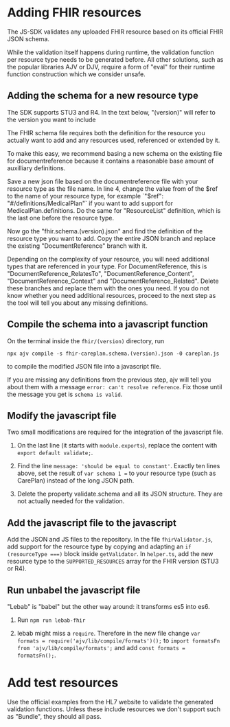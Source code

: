 # Adding FHIR resources

The JS-SDK validates any uploaded FHIR resource based on its official FHIR JSON schema.

While the validation itself happens during runtime, the validation function per resource type needs to be generated before. All other solutions, such as the popular libraries AJV or DJV, require a form of "eval" for their runtime function construction which we consider unsafe.

## Adding the schema for a new resource type

The SDK supports STU3 and R4. In the text below, "(version)" will refer to the version you want to include

The FHIR schema file requires both the definition for the resource you actually want to add and any resources used, referenced or extended by it.

To make this easy, we recommend basing a new schema on the existing file for documentreference because it contains a reasonable base amount of auxilliary definitions.

Save a new json file based on the documentreference file with your resource type as the file name. In line 4, change the value from of the $ref to the name of your resource type, for example `"$ref": "#/definitions/MedicalPlan"` if you want to add support for MedicalPlan.definitions. Do the same for "ResourceList" definition, which is the last one before the resource type.

Now go the "fhir.schema.(version).json"  and find the definition of the resource type you want to add. Copy the entire JSON branch and replace the existing "DocumentReference" branch with it.

Depending on the complexity of your resource, you will need additional types that are referenced in your type. For DocumentReference, this is "DocumentReference_RelatesTo", "DocumentReference_Content", "DocumentReference_Context" and "DocumentReference_Related". Delete these branches and replace them with the ones you need. If you do not know whether you need additional resources, proceed to the next step as the tool will tell you about any missing definitions.

## Compile the schema into a javascript function

On the terminal inside the `fhir/(version)` directory, run

```npx ajv compile -s fhir-careplan.schema.(version).json -0 careplan.js```

to compile the modified JSON file into a javascript file.

If you are missing any definitions from the previous step, ajv will tell you about them with a message `error: can't resolve reference`. Fix those until the message you get is `schema is valid`.

## Modify the javascript file

Two small modifications are required for the integration of the javascript file.

1. On the last line (it starts with `module.exports`), replace the content with `export default validate;`.

2. Find the line `message: 'should be equal to constant'`. Exactly ten lines above, set the result of `var schema 1 =` to your resource type (such as CarePlan) instead of the long JSON path.

3. Delete the property validate.schema and all its JSON structure. They are not actually needed for the validation.

## Add the javascript file to the javascript

Add the JSON and JS files to the repository. In the file `fhirValidator.js`, add support for the resource type by copying and adapting an `if (resourceType ===)` block inside `getValidator`. In `helper.ts`, add the new resource type to the `SUPPORTED_RESOURCES` array for the FHIR version (STU3 or R4).

## Run unbabel the javascript file

"Lebab" is "babel" but the other way around: it transforms es5 into es6.

1. Run `npm run lebab-fhir`

2. lebab might miss a `require`. Therefore in the new file change `var formats = require('ajv/lib/compile/formats')();` to `import formatsFn from 'ajv/lib/compile/formats';` and add `const formats = formatsFn();`.

# Add test resources

Use the official examples from the HL7 website to validate the generated validation functions. Unless these include resources we don't support such as "Bundle", they should all pass.
